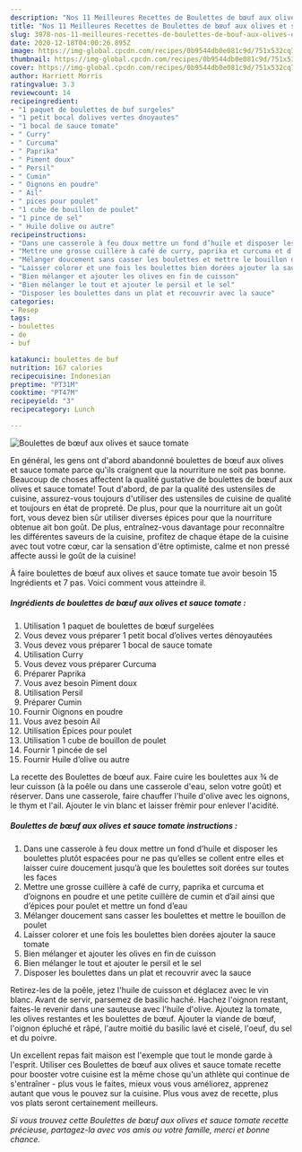 ```yaml
---
description: "Nos 11 Meilleures Recettes de Boulettes de bœuf aux olives et sauce tomate"
title: "Nos 11 Meilleures Recettes de Boulettes de bœuf aux olives et sauce tomate"
slug: 3978-nos-11-meilleures-recettes-de-boulettes-de-bouf-aux-olives-et-sauce-tomate
date: 2020-12-18T04:00:26.895Z
image: https://img-global.cpcdn.com/recipes/0b9544db0e081c9d/751x532cq70/boulettes-de-boeuf-aux-olives-et-sauce-tomate-photo-principale-de-la-recette.jpg
thumbnail: https://img-global.cpcdn.com/recipes/0b9544db0e081c9d/751x532cq70/boulettes-de-boeuf-aux-olives-et-sauce-tomate-photo-principale-de-la-recette.jpg
cover: https://img-global.cpcdn.com/recipes/0b9544db0e081c9d/751x532cq70/boulettes-de-boeuf-aux-olives-et-sauce-tomate-photo-principale-de-la-recette.jpg
author: Harriett Morris
ratingvalue: 3.3
reviewcount: 14
recipeingredient:
- "1 paquet de boulettes de buf surgeles"
- "1 petit bocal dolives vertes dnoyautes"
- "1 bocal de sauce tomate"
- " Curry"
- " Curcuma"
- " Paprika"
- " Piment doux"
- " Persil"
- " Cumin"
- " Oignons en poudre"
- " Ail"
- " pices pour poulet"
- "1 cube de bouillon de poulet"
- "1 pince de sel"
- " Huile dolive ou autre"
recipeinstructions:
- "Dans une casserole à feu doux mettre un fond d’huile et disposer les boulettes plutôt espacées pour ne pas qu’elles se collent entre elles et laisser cuire doucement jusqu’à que les boulettes soit dorées sur toutes les faces"
- "Mettre une grosse cuillère à café de curry, paprika et curcuma et d’oignons en poudre et une petite cuillère de cumin et d’ail ainsi que d’épices pour poulet et mettre un fond d’eau"
- "Mélanger doucement sans casser les boulettes et mettre le bouillon de poulet"
- "Laisser colorer et une fois les boulettes bien dorées ajouter la sauce tomate"
- "Bien mélanger et ajouter les olives en fin de cuisson"
- "Bien mélanger le tout et ajouter le persil et le sel"
- "Disposer les boulettes dans un plat et recouvrir avec la sauce"
categories:
- Resep
tags:
- boulettes
- de
- buf

katakunci: boulettes de buf 
nutrition: 167 calories
recipecuisine: Indonesian
preptime: "PT31M"
cooktime: "PT47M"
recipeyield: "3"
recipecategory: Lunch

---
```



![Boulettes de bœuf aux olives et sauce tomate](https://img-global.cpcdn.com/recipes/0b9544db0e081c9d/751x532cq70/boulettes-de-boeuf-aux-olives-et-sauce-tomate-photo-principale-de-la-recette.jpg)

En général, les gens ont d'abord abandonné boulettes de bœuf aux olives et sauce tomate parce qu'ils craignent que la nourriture ne soit pas bonne. Beaucoup de choses affectent la qualité gustative de boulettes de bœuf aux olives et sauce tomate! Tout d'abord, de par la qualité des ustensiles de cuisine, assurez-vous toujours d'utiliser des ustensiles de cuisine de qualité et toujours en état de propreté. De plus, pour que la nourriture ait un goût fort, vous devez bien sûr utiliser diverses épices pour que la nourriture obtenue ait bon goût. De plus, entraînez-vous davantage pour reconnaître les différentes saveurs de la cuisine, profitez de chaque étape de la cuisine avec tout votre cœur, car la sensation d'être optimiste, calme et non pressé affecte aussi le goût de la cuisine!

<!--inarticleads1-->

À faire boulettes de bœuf aux olives et sauce tomate tue avoir besoin 15 Ingrédients et 7 pas. Voici comment vous atteindre il.

##### Ingrédients de boulettes de bœuf aux olives et sauce tomate :

1. Utilisation 1 paquet de boulettes de bœuf surgelées
1. Vous devez vous préparer 1 petit bocal d’olives vertes dénoyautées
1. Vous devez vous préparer 1 bocal de sauce tomate
1. Utilisation  Curry
1. Vous devez vous préparer  Curcuma
1. Préparer  Paprika
1. Vous avez besoin  Piment doux
1. Utilisation  Persil
1. Préparer  Cumin
1. Fournir  Oignons en poudre
1. Vous avez besoin  Ail
1. Utilisation  Épices pour poulet
1. Utilisation 1 cube de bouillon de poulet
1. Fournir 1 pincée de sel
1. Fournir  Huile d’olive ou autre


La recette des Boulettes de bœuf aux. Faire cuire les boulettes aux ¾ de leur cuisson (à la poêle ou dans une casserole d&#39;eau, selon votre goût) et réserver. Dans une casserole, faire chauffer l&#39;huile d&#39;olive avec les oignons, le thym et l&#39;ail. Ajouter le vin blanc et laisser frémir pour enlever l&#39;acidité. 

<!--inarticleads2-->

##### Boulettes de bœuf aux olives et sauce tomate instructions :

1. Dans une casserole à feu doux mettre un fond d’huile et disposer les boulettes plutôt espacées pour ne pas qu’elles se collent entre elles et laisser cuire doucement jusqu’à que les boulettes soit dorées sur toutes les faces
1. Mettre une grosse cuillère à café de curry, paprika et curcuma et d’oignons en poudre et une petite cuillère de cumin et d’ail ainsi que d’épices pour poulet et mettre un fond d’eau
1. Mélanger doucement sans casser les boulettes et mettre le bouillon de poulet
1. Laisser colorer et une fois les boulettes bien dorées ajouter la sauce tomate
1. Bien mélanger et ajouter les olives en fin de cuisson
1. Bien mélanger le tout et ajouter le persil et le sel
1. Disposer les boulettes dans un plat et recouvrir avec la sauce


Retirez-les de la poêle, jetez l&#39;huile de cuisson et déglacez avec le vin blanc. Avant de servir, parsemez de basilic haché. Hachez l&#39;oignon restant, faites-le revenir dans une sauteuse avec l&#39;huile d&#39;olive. Ajoutez la tomate, les olives restantes et les boulettes de bœuf. Ajouter la viande de bœuf, l&#39;oignon épluché et râpé, l&#39;autre moitié du basilic lavé et ciselé, l&#39;oeuf, du sel et du poivre. 

<!--inarticleads1-->

<p>
Un excellent repas fait maison est l'exemple que tout le monde garde à l'esprit. Utiliser ces Boulettes de bœuf aux olives et sauce tomate recette pour booster votre cuisine est la même chose qu'un athlète qui continue de s'entraîner - plus vous le faites, mieux vous vous améliorez, apprenez autant que vous le pouvez sur la cuisine. Plus vous avez de recette, plus vos plats seront certainement meilleurs.
</p>

<p>
<i>Si vous trouvez cette Boulettes de bœuf aux olives et sauce tomate recette précieuse, partagez-la avec vos amis ou votre famille, merci et bonne chance.</i>
</p>
